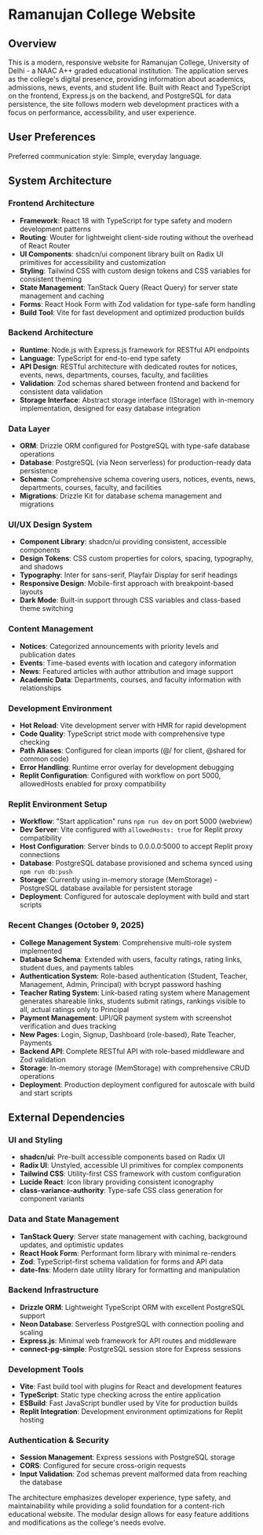 # Ramanujan College Website

## Overview

This is a modern, responsive website for Ramanujan College, University of Delhi - a NAAC A++ graded educational institution. The application serves as the college's digital presence, providing information about academics, admissions, news, events, and student life. Built with React and TypeScript on the frontend, Express.js on the backend, and PostgreSQL for data persistence, the site follows modern web development practices with a focus on performance, accessibility, and user experience.

## User Preferences

Preferred communication style: Simple, everyday language.

## System Architecture

### Frontend Architecture
- **Framework**: React 18 with TypeScript for type safety and modern development patterns
- **Routing**: Wouter for lightweight client-side routing without the overhead of React Router
- **UI Components**: shadcn/ui component library built on Radix UI primitives for accessibility and customization
- **Styling**: Tailwind CSS with custom design tokens and CSS variables for consistent theming
- **State Management**: TanStack Query (React Query) for server state management and caching
- **Forms**: React Hook Form with Zod validation for type-safe form handling
- **Build Tool**: Vite for fast development and optimized production builds

### Backend Architecture
- **Runtime**: Node.js with Express.js framework for RESTful API endpoints
- **Language**: TypeScript for end-to-end type safety
- **API Design**: RESTful architecture with dedicated routes for notices, events, news, departments, courses, faculty, and facilities
- **Validation**: Zod schemas shared between frontend and backend for consistent data validation
- **Storage Interface**: Abstract storage interface (IStorage) with in-memory implementation, designed for easy database integration

### Data Layer
- **ORM**: Drizzle ORM configured for PostgreSQL with type-safe database operations
- **Database**: PostgreSQL (via Neon serverless) for production-ready data persistence
- **Schema**: Comprehensive schema covering users, notices, events, news, departments, courses, faculty, and facilities
- **Migrations**: Drizzle Kit for database schema management and migrations

### UI/UX Design System
- **Component Library**: shadcn/ui providing consistent, accessible components
- **Design Tokens**: CSS custom properties for colors, spacing, typography, and shadows
- **Typography**: Inter for sans-serif, Playfair Display for serif headings
- **Responsive Design**: Mobile-first approach with breakpoint-based layouts
- **Dark Mode**: Built-in support through CSS variables and class-based theme switching

### Content Management
- **Notices**: Categorized announcements with priority levels and publication dates
- **Events**: Time-based events with location and category information
- **News**: Featured articles with author attribution and image support
- **Academic Data**: Departments, courses, and faculty information with relationships

### Development Environment
- **Hot Reload**: Vite development server with HMR for rapid development
- **Code Quality**: TypeScript strict mode with comprehensive type checking
- **Path Aliases**: Configured for clean imports (@/ for client, @shared for common code)
- **Error Handling**: Runtime error overlay for development debugging
- **Replit Configuration**: Configured with workflow on port 5000, allowedHosts enabled for proxy compatibility

### Replit Environment Setup
- **Workflow**: "Start application" runs `npm run dev` on port 5000 (webview)
- **Dev Server**: Vite configured with `allowedHosts: true` for Replit proxy compatibility
- **Host Configuration**: Server binds to 0.0.0.0:5000 to accept Replit proxy connections
- **Database**: PostgreSQL database provisioned and schema synced using `npm run db:push`
- **Storage**: Currently using in-memory storage (MemStorage) - PostgreSQL database available for persistent storage
- **Deployment**: Configured for autoscale deployment with build and start scripts

### Recent Changes (October 9, 2025)
- **College Management System**: Comprehensive multi-role system implemented
- **Database Schema**: Extended with users, faculty ratings, rating links, student dues, and payments tables
- **Authentication System**: Role-based authentication (Student, Teacher, Management, Admin, Principal) with bcrypt password hashing
- **Teacher Rating System**: Link-based rating system where Management generates shareable links, students submit ratings, rankings visible to all, actual ratings only to Principal
- **Payment Management**: UPI/QR payment system with screenshot verification and dues tracking
- **New Pages**: Login, Signup, Dashboard (role-based), Rate Teacher, Payments
- **Backend API**: Complete RESTful API with role-based middleware and Zod validation
- **Storage**: In-memory storage (MemStorage) with comprehensive CRUD operations
- **Deployment**: Production deployment configured for autoscale with build and start scripts

## External Dependencies

### UI and Styling
- **shadcn/ui**: Pre-built accessible components based on Radix UI
- **Radix UI**: Unstyled, accessible UI primitives for complex components
- **Tailwind CSS**: Utility-first CSS framework with custom configuration
- **Lucide React**: Icon library providing consistent iconography
- **class-variance-authority**: Type-safe CSS class generation for component variants

### Data and State Management
- **TanStack Query**: Server state management with caching, background updates, and optimistic updates
- **React Hook Form**: Performant form library with minimal re-renders
- **Zod**: TypeScript-first schema validation for forms and API data
- **date-fns**: Modern date utility library for formatting and manipulation

### Backend Infrastructure
- **Drizzle ORM**: Lightweight TypeScript ORM with excellent PostgreSQL support
- **Neon Database**: Serverless PostgreSQL with connection pooling and scaling
- **Express.js**: Minimal web framework for API routes and middleware
- **connect-pg-simple**: PostgreSQL session store for Express sessions

### Development Tools
- **Vite**: Fast build tool with plugins for React and development features
- **TypeScript**: Static type checking across the entire application
- **ESBuild**: Fast JavaScript bundler used by Vite for production builds
- **Replit Integration**: Development environment optimizations for Replit hosting

### Authentication & Security
- **Session Management**: Express sessions with PostgreSQL storage
- **CORS**: Configured for secure cross-origin requests
- **Input Validation**: Zod schemas prevent malformed data from reaching the database

The architecture emphasizes developer experience, type safety, and maintainability while providing a solid foundation for a content-rich educational website. The modular design allows for easy feature additions and modifications as the college's needs evolve.